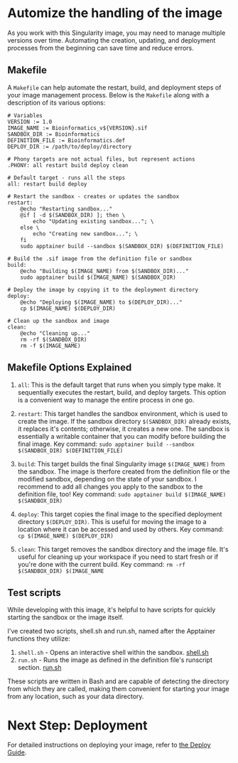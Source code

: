 # Automize the handling of the image

As you work with this Singularity image, you may need to manage multiple versions over time. Automating the creation, updating, and deployment processes from the beginning can save time and reduce errors.

## Makefile

A ``Makefile`` can help automate the restart, build, and deployment steps of your image management process. Below is the ``Makefile`` along with a description of its various options:

```text
# Variables
VERSION := 1.0
IMAGE_NAME := Bioinformatics_v${VERSION}.sif
SANDBOX_DIR := Bioinformatics
DEFINITION_FILE := Bioinformatics.def
DEPLOY_DIR := /path/to/deploy/directory

# Phony targets are not actual files, but represent actions
.PHONY: all restart build deploy clean

# Default target - runs all the steps
all: restart build deploy

# Restart the sandbox - creates or updates the sandbox
restart:
	@echo "Restarting sandbox..."
	@if [ -d $(SANDBOX_DIR) ]; then \
		echo "Updating existing sandbox..."; \
	else \
		echo "Creating new sandbox..."; \
	fi
	sudo apptainer build --sandbox $(SANDBOX_DIR) $(DEFINITION_FILE)

# Build the .sif image from the definition file or sandbox
build:
	@echo "Building $(IMAGE_NAME) from $(SANDBOX_DIR)..."
	sudo apptainer build $(IMAGE_NAME) $(SANDBOX_DIR)

# Deploy the image by copying it to the deployment directory
deploy:
	@echo "Deploying $(IMAGE_NAME) to $(DEPLOY_DIR)..."
	cp $(IMAGE_NAME) $(DEPLOY_DIR)

# Clean up the sandbox and image
clean:
	@echo "Cleaning up..."
	rm -rf $(SANDBOX_DIR)
	rm -f $(IMAGE_NAME)

```

## Makefile Options Explained

   1. ``all``:
    This is the default target that runs when you simply type make. It sequentially executes the restart, build, and deploy targets. This option is a convenient way to manage the entire process in one go.

   2. ``restart``:
    This target handles the sandbox environment, which is used to create the image. If the sandbox directory ``$(SANDBOX_DIR)`` already exists, it replaces it's contents; otherwise, it creates a new one. The sandbox is essentially a writable container that you can modify before building the final image.
        Key command: ``sudo apptainer build --sandbox $(SANDBOX_DIR) $(DEFINITION_FILE)``

   3. ``build``:
    This target builds the final Singularity image ``$(IMAGE_NAME)`` from the sandbox. The image is therfore created from the definition file or the modified sandbox, depending on the state of your sandbox. I recommend to add all changes you apply to the sandbox to the definition file, too!
        Key command: ``sudo apptainer build $(IMAGE_NAME) $(SANDBOX_DIR)``

   4. ``deploy``:
    This target copies the final image to the specified deployment directory ``$(DEPLOY_DIR)``. This is useful for moving the image to a location where it can be accessed and used by others.
        Key command: ``cp $(IMAGE_NAME) $(DEPLOY_DIR)``

   5. ``clean``:
    This target removes the sandbox directory and the image file. It's useful for cleaning up your workspace if you need to start fresh or if you're done with the current build.
        Key command: ``rm -rf $(SANDBOX_DIR) $(IMAGE_NAME``

## Test scripts

While developing with this image, it's helpful to have scripts for quickly starting the sandbox or the image itself.

I've created two scripts, shell.sh and run.sh, named after the Apptainer functions they utilize:

1. ``shell.sh`` - Opens an interactive shell within the sandbox. [shell.sh](./image/shell.sh)
2. ``run.sh`` - Runs the image as defined in the definition file's runscript section. [run.sh](./image/run.sh)

These scripts are written in Bash and are capable of detecting the directory from which they are called, making them convenient for starting your image from any location, such as your data directory.


# Next Step: Deployment

For detailed instructions on deploying your image, refer to [the Deploy Guide](./DEPLOY.md).


